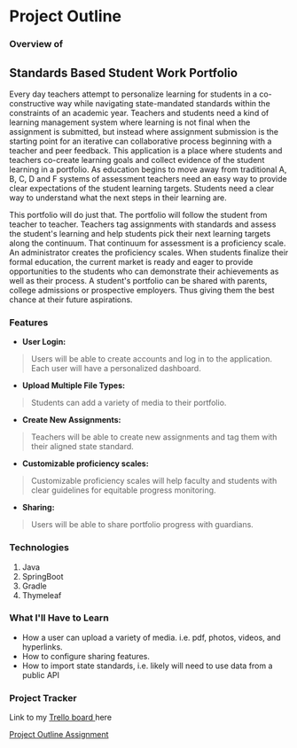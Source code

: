 # Project Outline

### Overview of
Standards Based Student Work Portfolio
----
Every day teachers attempt to personalize learning for students in a co-constructive way while navigating state-mandated 
standards within the constraints of an academic year.  Teachers and students need a kind of learning management system 
where learning is not final when the assignment is submitted, but instead where assignment submission is the starting 
point for an iterative can collaborative process beginning with a teacher and peer feedback.  This application is a place 
where students and teachers co-create learning goals and collect evidence of the student learning in a portfolio.  As 
education begins to move away from traditional A, B, C, D and F systems of assessment teachers need an easy way to 
provide clear expectations of the student learning targets.  Students need a clear way to understand what the next steps 
in their learning are.  

This portfolio will do just that.  The portfolio will follow the student from teacher to teacher.  Teachers tag 
assignments with standards and assess the student's learning and help students pick their next learning targets along 
the continuum.  That continuum for assessment is a proficiency scale.  An administrator creates the proficiency scales. 
When students finalize their formal education, the current market is ready and eager to provide opportunities to 
the students who can demonstrate their achievements as well as their process.  A student's portfolio can be shared with 
parents, college admissions or prospective employers.  Thus giving them the best chance at their future aspirations.  

### Features
- **User Login:** 
>Users will be able to create accounts and log in to the application. Each user will have a personalized dashboard.
- **Upload Multiple File Types:** 
>Students can add a variety of media to their portfolio.  
- **Create New Assignments:** 
>Teachers will be able to create new assignments and tag them with their aligned state standard. 
- **Customizable proficiency scales:** 
>Customizable proficiency scales will help faculty and students with clear guidelines for equitable progress monitoring. 
- **Sharing:** 
>Users will be able to share portfolio progress with guardians. 


### Technologies
1. Java 
2. SpringBoot
3. Gradle
4. Thymeleaf

### What I'll Have to Learn
* How a user can upload a variety of media.  i.e. pdf, photos, videos, and hyperlinks.
* How to configure sharing features.  
* How to import state standards, i.e. likely will need to use data from a public API 

### Project Tracker
Link to my [Trello board ](https://trello.com/b/aXf3ie24/liftoff-project-boardabbyhowe) here


[Project Outline Assignment](https://education.launchcode.org/liftoff/modules/assignments/project-outline)
